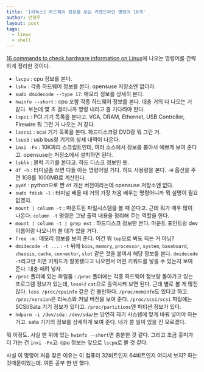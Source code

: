 ```yaml
---
title: '[리눅스] 하드웨어 정보를 보는 커맨드라인 명령어 16개'
author: 안형우
layout: post
tags:
  - linux
  - shell
---
```


[16 commands to check hardware information on Linux](http://www.binarytides.com/linux-commands-hardware-info/)에 나오는 명령어를 간략하게 정리한 것이다.

- `lscpu` : cpu 정보를 본다.
- `lshw` : 각종 하드웨어 정보를 본다. opensuse 저장소엔 없더라.
- `sudo dmidecode --type 17`: 메모리 정보를 상세히 본다.
- `hwinfo --short` : cpu 포함 각종 하드웨어 정보를 본다. 대충 거의 다 나오는 거 같다. 보는데 몇 초 걸리니까 명령 내리고 좀 기다려야 한다.
- `lspci` : PCI 기기 목록을 본다고.  VGA, DRAM, Ethernet, USB Controller, Firewire 뭐 그런 거 나오는 거 같다.
- `lsscsi` : scsi 기기 목록을 본다. 하드디스크랑 DVD랑 뭐 그런 거.
- `lsusb` : usb bus랑 기기의 상세 내역이 나온다.
- `inxi -Fx` : 10K짜리 스크립트인데, 여러 소스에서 정보를 뽑아서 예쁘게 보여 준다고. opensuse는 저장소에서 설치하면 된다.
- `lsblk` : 블럭 기기를 본다고. 하드 디스크 정보인 듯.
- `df -h` : 터미널좀 쓰면 다들 아는 명령어일 거다. 하드 사용량을 본다. `-H` 옵션을 주면 1GB를 1000MB로 계산한다.
- `pydf` : python으로 짠 `df` 개선 버전이라는데 opensuse 저장소엔 없다.
- `sudo fdisk -l` : 터미널 배울 때 거의 가장 처음 배우는 명령어니까 뭐 설명이 필요없겠지.
- `mount | column -t` : 마운트된 파일시스템을 볼 때 쓴다고.  근데 뭐가 매우 많이 나온다. `column -t` 명령은 그냥 출력 내용을 정리해 주는 역할을 한다.
- `mount | column -t | grep ext` : 하드디스크 정보만 본다. 마운트 포인트랑 dev 이름이랑 나오니까 쓸 데가 있을 거다.
- `free -m` : 메모리 정보를 보여 준다. 이건 뭐 `top`으로 봐도 되는 거 아님?
- `dmidecode -t ...` : `-t` 뒤에 `bios`, `memory`, `processor`, `system`, `baseboard`, `chassis`, `cache`, `connector`, `slot` 같은 것을 붙여서 해당 정보를 본다. `dmidecode -t`라고만 치면 키워드가 잘못됐다고 나오면서 어떤 키워드를 넣을 수 있는지 보여 준다. 대충 때려 넣자.
- `/proc` 폴더에 있는 파일들 : `/proc` 폴더에는 각종 하드웨어 정보랑 돌아가고 있는 프로그램 정보가 있는데, `less`나 `cat`으로 출력시켜 보면 된다. 근데 별로 볼 게 많진 않다. `less /proc/cpuinfo` 같은 건 쓸만하다. `/proc/meminfo`도 있다고 하고. `/proc/version`은 리눅스와 커널 버전을 보여 준다. `/proc/scsi/scsi` 파일에는 SCSI/Sata 기기 정보가 있다고. `/proc/partitions`엔 파티션 정보가 있다.
- `hdparm -i /dev/sda` : `/dev/sda/`는 당연히 자기 시스템에 맞게 바꿔 넣어야 하는 거고. sata 기기의 정보를 상세하게 보여 준다. 내가 쓸 일이 있을 진 모르겠다.

뭐 이정도. 사실 맨 위에 있는 `hwinfo --short`면 충분한 것 같다. 그리고 조금 흥미가 더 가는 건 `inxi -Fx`고. cpu 정보는 앞으로 `lscpu`로 볼 것 같다. 

사실 이 명령어 처음 찾은 이유는 이 컴퓨터 32비트인지 64비트인지 어디서 보지? 하는 것때문이었는데. 여튼 공부 한 번 했다. 
